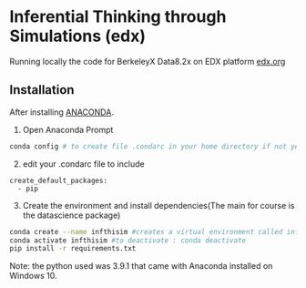 # Inferential Thinking through Simulations (edx)

Running locally the code for BerkeleyX Data8.2x on EDX platform [edx.org](https://www.edx.org/course/foundations-of-data-science-inferential-thinking-b)

## Installation

After installing [ANACONDA](https://docs.anaconda.com/anaconda/install/).
1) Open Anaconda Prompt

```bash
conda config # to create file .condarc in your home directory if not yet
```
2) edit your .condarc file to include 
```text
create_default_packages:
  - pip
```
3) Create the environment and install dependencies(The main for course is the datascience package)
```bash
conda create --name infthisim #creates a virtual environment called infthisim
conda activate infthisim #to deactivate : conda deactivate
pip install -r requirements.txt
```

Note: the python used was 3.9.1 that came with Anaconda installed on Windows 10.